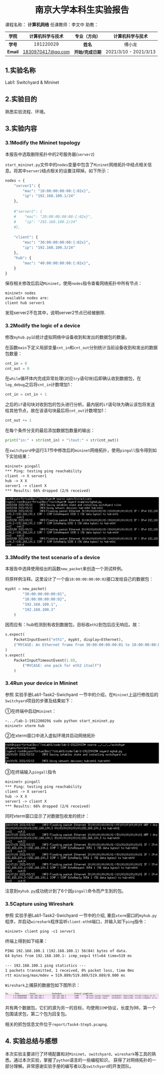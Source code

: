 # <center>南京大学本科生实验报告</center>

课程名称： **计算机网络**						任课教师：李文中				助教：

|   学院    | 计算机科学与技术  |   专业（方向）    |   计算机科学与技术    |
| :-------: | :---------------: | :---------------: | :-------------------: |
| **学号**  |     191220029     |     **姓名**      |        傅小龙         |
| **Email** | 1830970417@qq.com | **开始/完成日期** | 2021/3/10 - 2021/3/13 |



## 1.实验名称

Lab1: Switchyard & Mininet



## 2.实验目的

熟悉实验流程、环境。



## 3.实验内容

### 3.1Modify the Mininet topology

本报告中选取删除拓扑中的2号服务器(`server2`)

`start_mininet.py`文件中的`nodes`变量中包含了`Mininet`网络拓扑中结点相关信息。将其中`server2`结点相关的设置注释掉。如下所示：

```python
nodes = {
    "server1": {
        "mac": "10:00:00:00:00:{:02x}",
        "ip": "192.168.100.1/24"
    },

    #"server2": {
    #    "mac": "20:00:00:00:00:{:02x}",
    #    "ip": "192.168.100.2/24"
    #},

    "client": {
        "mac": "30:00:00:00:00:{:02x}",
        "ip": "192.168.100.3/24"
    },
    "hub": {
        "mac": "40:00:00:00:00:{:02x}",
    }
}
```

保存相关修改后启动`Mininet`，使用`nodes`指令查看网络拓扑中所有节点：

```
mininet> nodes
available nodes are: 
client hub server1
```

发现server2不在其中，说明server2节点已经被删除.

### 3.2Modify the logic of a device

修改`myhub.py`以统计虚拟网络中设备收到和发出的数据包的数量。

在函数`main`下定义局部变量`cnt_in`和`cnt_out`分别统计当前设备收到和发出的数据包数量：

```python
cnt_in = 0
cnt_out = 0
```

在`while`循环体内完成异常处理(对应`try`语句块)后即确认收到数据包，在`log_debug`之后将`cnt_in`计数增加1：

```python
cnt_in = cnt_in + 1
```

之后的`if`语句块对收到包的包头进行分析。最内层的`if`语句块为确认该包将发送给其他节点，故在该语句块最后将`cnt_out`计数增加1：

```python
cnt_out += 1
```

在每个条件分支的最后添加数据包数量的输出：

```python
print("in:" + str(cnt_in) + "\tout:" + str(cnt_out))
```

在`switchyard`中运行3.1节中修改后的`mininet`网络拓扑，使用`pingall`指令得到如下实验结果：

```
mininet> pingall
*** Ping: testing ping reachability
client -> X server1 
hub -> X X 
server1 -> client X 
*** Results: 66% dropped (2/6 received)
```

![image-20210311150120395](.\T4-S2-1.png)



### 3.3Modify the test scenario of a device

本报告中选择使用给出的函数`new_packet`来创造一个测试样例。

将原样例注释。这里设计了一个由`10:00:00:00:00:02`接口发给自己的数据包：

```python
mypkt = new_packet(
        "30:00:00:00:00:01",
        "10:00:00:00:00:02",
        "192.168.100.1",
        "192.168.100.3"
    )
```

因而应有：hub检测到有收到数据包，目标收`eth2`到包后应无响应。故：

```python
s.expect(
    PacketInputEvent("eth1", mypkt, display=Ethernet),
    ("MYCASE: An Ethernet frame from 30:00:00:00:00:01 to 10:00:00:00:00:02")
)
s.expect(
    PacketInputTimeoutEvent(1.0),
        ("MYCASE: one pack for eth2 itself")
    )
```

### 3.4Run your device in Mininet

参照 实验手册Lab1-Task2-Swichyard 一节中的介绍，在`Mininet`上运行修改后的`Switchyard`项目的步骤及结果如下：

①在终端中启动`Mininet`：

```
~.../lab-1-191220029$ sudo python start_mininet.py
mininet> xterm hub
```

②在xterm窗口中进入虚拟环境并启动网络拓扑

![](T4-S3-1.png)

③在终端输入`pingall`指令

```
mininet> pingall
*** Ping: testing ping reachability
client -> X server1 
hub -> X X 
server1 -> client X 
*** Results: 66% dropped (2/6 received)
```

同时xterm窗口显示了对数据包收发的统计：

![image-20210313140835123](T4-S3-2.png)

注意到`myhub.py`成功统计到了6个因`pingall`命令而产生到的包。

### 3.5Capture using Wireshark

参照 实验手册Lab1-Task2-Swichyard 一节中的介绍, 重启`xterm`窗口的`myhub.py`程序，并启动`wireshark`程序监听`client-eth0`端口，并输入如下`ping`指令：

```
mininet> client ping -c1 server1
```

终端上得到如下结果：

```
PING 192.168.100.1 (192.168.100.1) 56(84) bytes of data.
64 bytes from 192.168.100.1: icmp_seq=1 ttl=64 time=519 ms

--- 192.168.100.1 ping statistics ---
1 packets transmitted, 1 received, 0% packet loss, time 0ms
rtt min/avg/max/mdev = 519.889/519.889/519.889/0.000 ms
```

`Wireshark`上捕获的数据包如下图所示：

![T4-S4-1](T4-S4-1.png)

共有两个数据包，它们的源为另一的目标，均使用`ICMP`协议，长度为98，第一个包围请求包，第二个包为回复包。

相关的抓包信息文件位于`report/Task4-Step5.pcapng`.

## 4. 实验总结与感想

​		本次实验主要进行了环境配置和对`Mininet`、`switchyard`、`wireshark`等工具的熟悉。通过本次实验，掌握了`python`语言的一些编程知识， 获得了对网络拓扑的一部分理解。非常感谢实验手册的编写者以及`switchyard`的开发团队。

